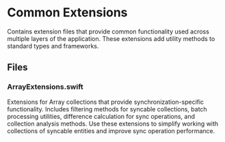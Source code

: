 # Common Extensions

Contains extension files that provide common functionality used across multiple layers of the application. These extensions add utility methods to standard types and frameworks.

## Files

### ArrayExtensions.swift
Extensions for Array collections that provide synchronization-specific functionality. Includes filtering methods for syncable collections, batch processing utilities, difference calculation for sync operations, and collection analysis methods. Use these extensions to simplify working with collections of syncable entities and improve sync operation performance.